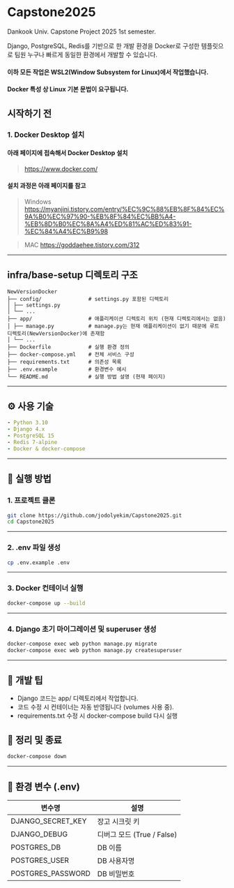 # Capstone2025
Dankook Univ. Capstone Project 2025 1st semester.

Django, PostgreSQL, Redis를 기반으로 한 개발 환경을 Docker로 구성한 템플릿으로 팀원 누구나 빠르게 동일한 환경에서 개발할 수 있습니다.

#### 이하 모든 작업은 WSL2(Window Subsystem for Linux)에서 작업했습니다.
#### Docker 특성 상 Linux 기본 문법이 요구됩니다. 

## 시작하기 전 

### 1. Docker Desktop 설치
#### 아래 페이지에 접속해서 Docker Desktop 설치
> <https://www.docker.com/>

#### 설치 과정은 아래 페이지를 참고
> Windows <https://myanjini.tistory.com/entry/%EC%9C%88%EB%8F%84%EC%9A%B0%EC%97%90-%EB%8F%84%EC%BB%A4-%EB%8D%B0%EC%8A%A4%ED%81%AC%ED%83%91-%EC%84%A4%EC%B9%98>

> MAC <https://goddaehee.tistory.com/312>

---

## infra/base-setup 디렉토리 구조
```
NewVersionDocker         
├── config/               # settings.py 포함된 디렉토리
│ ├── settings.py           
│ └── ...
├── app/                  # 애플리케이션 디렉토리 위치 (현재 디렉토리에서는 없음)
│ ├── manage.py           # manage.py는 현재 애플리케이션이 없기 때문에 루트 디렉토리(NewVersionDocker)에 존재함  
│ └── ...  
├── Dockerfile            # 실행 환경 정의
├── docker-compose.yml    # 전체 서비스 구성
├── requirements.txt      # 의존성 목록  
├── .env.example          # 환경변수 예시
└── README.md             # 실행 방법 설명 (현재 페이지)
```

---

## ⚙️ 사용 기술
```yaml
- Python 3.10
- Django 4.x
- PostgreSQL 15
- Redis 7-alpine
- Docker & docker-compose
```

---

## 🚀 실행 방법

### 1. 프로젝트 클론

```bash
git clone https://github.com/jodolyekim/Capstone2025.git
cd Capstone2025
```

---

### 2. .env 파일 생성
```bash
cp .env.example .env
```

---

### 3. Docker 컨테이너 실행
```bash
docker-compose up --build
```

---

### 4. Django 초기 마이그레이션 및 superuser 생성
```bash
docker-compose exec web python manage.py migrate
docker-compose exec web python manage.py createsuperuser
```

---

## 🧪 개발 팁

+ Django 코드는 app/ 디렉토리에서 작업합니다.
+ 코드 수정 시 컨테이너는 자동 반영됩니다 (volumes 사용 중).
+ requirements.txt 수정 시 docker-compose build 다시 실행



## 🧼 정리 및 종료
```bash
docker-compose down
```
---

## 📁 환경 변수 (.env)
| 변수명                 | 설명                    |
| ------------------- | --------------------- |
| DJANGO\_SECRET\_KEY | 장고 시크릿 키              |
| DJANGO\_DEBUG       | 디버그 모드 (True / False) |
| POSTGRES\_DB        | DB 이름                 |
| POSTGRES\_USER      | DB 사용자명               |
| POSTGRES\_PASSWORD  | DB 비밀번호               |

